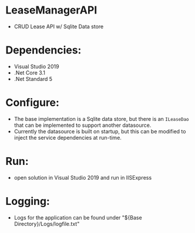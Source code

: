 # LeaseManagerAPI
  - CRUD Lease API w/ Sqlite Data store
  
# Dependencies:
  - Visual Studio 2019
  - .Net Core 3.1
  - .Net Standard 5

# Configure:
  - The base implementation is a Sqlite data store, but there is an `ILeaseDao` that can be implemented to support another datasource. 
  - Currently the datasource is built on startup, but this can be modified to inject the service dependencies at run-time.
  
# Run:
  - open solution in Visual Studio 2019 and run in IISExpress

# Logging:
  - Logs for the application can be found under "${Base Directory}/Logs/logfile.txt"
